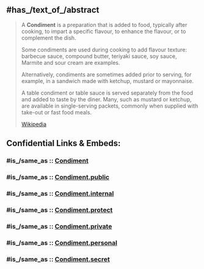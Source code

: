 

## #has_/text_of_/abstract 

> A **Condiment** is a preparation that is added to food, typically after cooking, to impart a specific flavour, 
> to enhance the flavour, or to complement the dish. 
>
> Some condiments are used during cooking to add flavour texture: barbecue sauce, compound butter, 
> teriyaki sauce, soy sauce, Marmite and sour cream are examples. 
>
> Alternatively, condiments are sometimes added prior to serving, 
> for example, in a sandwich made with ketchup, mustard or mayonnaise. 
>
> A table condiment or table sauce is served separately from the food and added to taste by the diner. 
> Many, such as mustard or ketchup, are available in single-serving packets, 
> commonly when supplied with take-out or fast food meals.
>
> [Wikipedia](https://en.wikipedia.org/wiki/Condiment) 


## Confidential Links & Embeds: 

### #is_/same_as :: [Condiment](Condiment.md) 

### #is_/same_as :: [Condiment.public](/_public/Home_Economics/Cooking/Food/Condiment.public.md) 

### #is_/same_as :: [Condiment.internal](/_internal/Home_Economics/Cooking/Food/Condiment.internal.md) 

### #is_/same_as :: [Condiment.protect](/_protect/Home_Economics/Cooking/Food/Condiment.protect.md) 

### #is_/same_as :: [Condiment.private](/_private/Home_Economics/Cooking/Food/Condiment.private.md) 

### #is_/same_as :: [Condiment.personal](/_personal/Home_Economics/Cooking/Food/Condiment.personal.md) 

### #is_/same_as :: [Condiment.secret](/_secret/Home_Economics/Cooking/Food/Condiment.secret.md)

